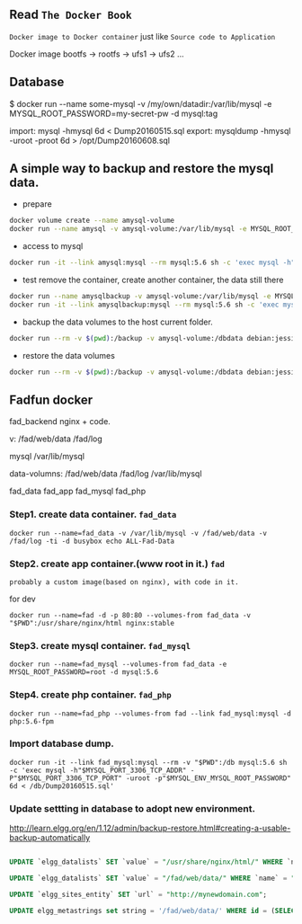 ## Read `The Docker Book`
`Docker image to Docker container` just like `Source code to Application`

Docker image
bootfs -> rootfs -> ufs1 -> ufs2 ...

## Database 
$ docker run --name some-mysql -v /my/own/datadir:/var/lib/mysql -e MYSQL_ROOT_PASSWORD=my-secret-pw -d mysql:tag

import: mysql -hmysql 6d < Dump20160515.sql
export: mysqldump -hmysql -uroot -proot 6d > /opt/Dump20160608.sql

## A simple way to backup and restore the mysql data.

 - prepare
``` bash
docker volume create --name amysql-volume
docker run --name amysql -v amysql-volume:/var/lib/mysql -e MYSQL_ROOT_PASSWORD=root -d mysql:5.6
```

 - access to mysql
``` bash
docker run -it --link amysql:mysql --rm mysql:5.6 sh -c 'exec mysql -h"$MYSQL_PORT_3306_TCP_ADDR" -P"$MYSQL_PORT_3306_TCP_PORT" -uroot -p"$MYSQL_ENV_MYSQL_ROOT_PASSWORD"'
```
- test remove the container, create another container, the data still there
``` bash
docker run --name amysqlbackup -v amysql-volume:/var/lib/mysql -e MYSQL_ROOT_PASSWORD=root -d mysql:5.6
docker run -it --link amysqlbackup:mysql --rm mysql:5.6 sh -c 'exec mysql -h"$MYSQL_PORT_3306_TCP_ADDR" -P"$MYSQL_PORT_3306_TCP_PORT" -uroot -p"$MYSQL_ENV_MYSQL_ROOT_PASSWORD"'
```

- backup the data volumes to the host current folder.
``` bash
docker run --rm -v $(pwd):/backup -v amysql-volume:/dbdata debian:jessie tar cvf /backup/backup.tar /dbdata
```
- restore the data volumes
``` bash
docker run --rm -v $(pwd):/backup -v amysql-volume:/dbdata debian:jessie bash -c "cd /dbdata && tar xvf /backup/backup.tar --strip 1"
```

## Fadfun docker
fad_backend
   nginx + code.
   
   v: /fad/web/data
      /fad/log
      
mysql
   /var/lib/mysql

data-volumns:
   /fad/web/data
   /fad/log
   /var/lib/mysql
   
fad_data
fad_app
fad_mysql
fad_php

### Step1. create data container. `fad_data`
```
docker run --name=fad_data -v /var/lib/mysql -v /fad/web/data -v /fad/log -ti -d busybox echo ALL-Fad-Data
```
### Step2. create app container.(www root in it.)  `fad`
```
probably a custom image(based on nginx), with code in it.
```
for dev
```
docker run --name=fad -d -p 80:80 --volumes-from fad_data -v "$PWD":/usr/share/nginx/html nginx:stable
```
### Step3. create mysql container. `fad_mysql`
```
docker run --name=fad_mysql --volumes-from fad_data -e MYSQL_ROOT_PASSWORD=root -d mysql:5.6
```
### Step4. create php container. `fad_php`
```
docker run --name=fad_php --volumes-from fad --link fad_mysql:mysql -d php:5.6-fpm
```

### Import database dump.
```
docker run -it --link fad_mysql:mysql --rm -v "$PWD":/db mysql:5.6 sh -c 'exec mysql -h"$MYSQL_PORT_3306_TCP_ADDR" -P"$MYSQL_PORT_3306_TCP_PORT" -uroot -p"$MYSQL_ENV_MYSQL_ROOT_PASSWORD" 6d < /db/Dump20160515.sql'
```

### Update settting in database to adopt new environment.

http://learn.elgg.org/en/1.12/admin/backup-restore.html#creating-a-usable-backup-automatically
``` sql

UPDATE `elgg_datalists` SET `value` = "/usr/share/nginx/html/" WHERE `name` = "path";

UPDATE `elgg_datalists` SET `value` = "/fad/web/data/" WHERE `name` = "dataroot";

UPDATE `elgg_sites_entity` SET `url` = "http://mynewdomain.com";

UPDATE elgg_metastrings set string = '/fad/web/data/' WHERE id = (SELECT value_id from elgg_metadata where name_id = (SELECT * FROM (SELECT id FROM elgg_metastrings WHERE string = 'filestore::dir_root') as ms2) LIMIT 1);

```
